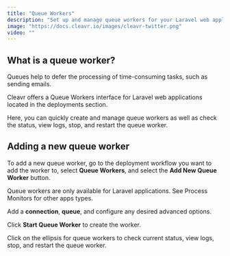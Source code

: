 ```yaml
---
title: "Queue Workers"
description: "Set up and manage queue workers for your Laravel web applications."
image: "https://docs.cleavr.io/images/cleavr-twitter.png"
video: ""
---
```


## What is a queue worker?

Queues help to defer the processing of time-consuming tasks, such as sending emails.

Cleavr offers a Queue Workers interface for Laravel web applications located in the deployments section.

Here, you can quickly create and manage queue workers as well as check the status, view logs, stop, and restart the queue worker.

## Adding a new queue worker

To add a new queue worker, go to the deployment workflow you want to add the worker to, select **Queue Workers**, and select the **Add New Queue Worker** button.

<base-alert>
Queue workers are only available for Laravel applications. See Process Monitors for other apps types. 
</base-alert>

Add a **connection**, **queue**, and configure any desired advanced options.

Click **Start Queue Worker** to create the worker.

Click on the ellipsis for queue workers to check current status, view logs, stop, and restart the queue worker.
